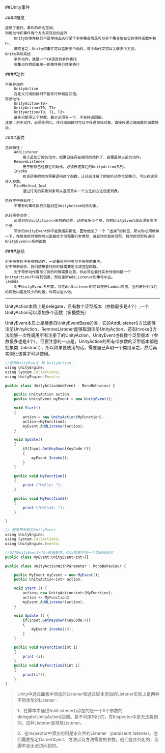 ##Unity事件

####概念

    提供了委托、事件的命名空间。
    利用动作和事件两个方向实现总的监听
        Unity的事件执行不是单纯去执行某个事件集合而是可以多个集合放在它的事件函数中执行。
        简而言之：Unity的事件可以监听多个动作，每个动作又可以关联多个方法。
    Unity事件系统
        事件动作，就是一个C#语言的事件委托
        收集动作然后由统一的事件执行体来执行

####动作

    不带參动作 
        UnityAction
        在定义订阅函数时不能写行參和返回值。
    带參动作
        UnityAciton<T0>
        UnityAction<T0, T1>
        UnityAction<T0, T1, T2>
        最多只能带三个参数，最少必须有一个，不支持返回值。
    注意：对于动作，必须实例化，传订阅函数时可以不传递目标对象，直接传递订阅函数的函数地址。

####事件

    总体特性：
        AddListener
            用于追加订阅的动作，如果已经存在相同的动作了，会覆盖掉以前的动作。
        RemoveListener
            用于删除已经存在的动作，必须传递存在的UnityAction系列。
        Invoke
            在该调用的地方需要调用这个函数，让已经注册了的监听动作全部执行，可以在这里传入参数。
        FindMethod_Impl
            通过订阅的实例对象可以返回其中一个方法的方法信息列表。

    执行不带參动作：
        不带参的事件执行只能对应UnityAction动作对象。

    执行带參动作：
        必须对应UnitAction<>系列的动作，动作有多少个参，你的UnityEvent就必须有多少个参
        带参的UnityEvent你不能直接实例化，因为他加了一个 “虚类”的标签，所以你必须继承一下，在继承的时候你可以直接给予他需要行参类型，或者你也是用范型，将你的范型传递给UnityEvent<>系列函数

####总结

    对于带参和不带参的动作，一定要对应带参与不带参的事件。
    对于带参动作，我们使用委托的时候需要定义成范型函数。
        对于带参动作累加订阅的时候需要注意，你必须在委托实参外侧构建一个UnityAction<T>将其包裹，然后重新AddListener到事件中去。
    lambda
        对于UnityEvent系列类，我在AddListener时可以使用lambda写法，当然是针对我们的函数内容比较少的时候，你可以这么做。
        
---

UnityAction本质上是delegate，且有数个泛型版本（参数最多是4个）,一个UnityAction可以添加多个函数（多播委托）

UnityEvent本质上是继承自UnityEventBase的类，它的AddListener()方法能够注册UnityAction，RemoveListener能够取消注册UnityAction，还有Invoke()方法能够一次性调用所有注册了的UnityAction。UnityEvent也有数个泛型版本（参数最多也是4个），但要注意的一点是，UnityAction的所有带参数的泛型版本都是抽象类（abstract），所以如果要使用的话，需要自己声明一个类继承之，然后再实例化该类才可以使用。



```javascript
//使用UnityEvent 和 UnityAction：
using UnityEngine;
using System.Collections;
using UnityEngine.Events;

public class UnityActionAndEvent : MonoBehaviour {

    public UnityAction action;
    public UnityEvent myEvent = new UnityEvent();

    void Start()
    {       
        action = new UnityAction(MyFunction);
        action+=MyFunction2;
        myEvent.AddListener(action);
    }

    void Update()
    {
        if(Input.GetKeyDown(KeyCode.P))
        {
            myEvent.Invoke();
        }
    }

    public void MyFunction()
    {
        print ("Hello: ");
    }

    public void MyFunction2()
    {
        print ("Hello2: ");
    }

}
```


```javascript
// 使用带参数的UnityEvent
using UnityEngine;
using System.Collections;
using UnityEngine.Events;

//因为UnityEvent<T0>是抽象类，所以需要声明一个类来继承它
public class MyEvent:UnityEvent<int>{}

public class UnityActionWithParameter : MonoBehaviour {

    public MyEvent myEvent = new MyEvent();
    public UnityAction<int> action;

    void Start () {
        action= new UnityAction<int>(MyFunction);
        action += MyFunction2;
        myEvent.AddListener(action);
    }   

    void Update () {
        if(Input.GetKeyDown(KeyCode.A))
        {
            myEvent.Invoke(10);
        }
    }

    public void MyFunction(int i)
    {
        print (i);
    }
    public void MyFunction2(int i)
    {
        print(i*2);
    }
}

```

>Unity中通过面板中添加的Listener和通过脚本添加的Listener实际上是两种不同类型的Listener：

>1、在脚本中通过AddListener()添加的是一个0个参数的delegate(UnityAction)回调。是不可序列化的，在Inspector中是无法看到的。这种Listener是常规Listener。

>2、在Inspector中添加的则是永久性的Listener（persistent listener)。他们需要指定GameObject、方法以及方法需要的参数。他们是序列化的，用脚本是无法访问到的。
